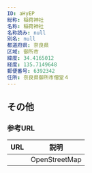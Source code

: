 ```yaml
---
ID: aHyEP
総称: 稲荷神社
名称: 稲荷神社
名称読み: null
別名: null
都道府県: 奈良県
区域: 御所市
緯度: 34.4165012
経度: 135.7149648
郵便番号: 6392342
住所: 奈良県御所市僧堂４
---
```


## その他

### 参考URL

| URL | 説明          |
| --- | ------------- |
|     | OpenStreetMap |
